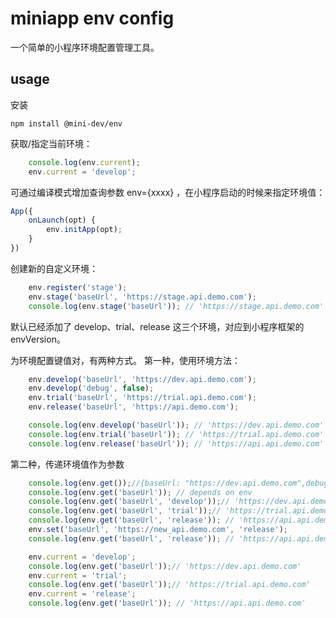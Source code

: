 # miniapp env config

一个简单的小程序环境配置管理工具。

## usage

安装 

```shell script
npm install @mini-dev/env
```

获取/指定当前环境：
```javascript
    console.log(env.current);
    env.current = 'develop';
```

可通过编译模式增加查询参数 env={xxxx} ，在小程序启动的时候来指定环境值：

```javascript
App({
    onLaunch(opt) {
        env.initApp(opt);
    }
})
```

创建新的自定义环境：

```javascript
    env.register('stage');
    env.stage('baseUrl', 'https://stage.api.demo.com');
    console.log(env.stage('baseUrl')); // 'https://stage.api.demo.com'

```

默认已经添加了 develop、trial、release 这三个环境，对应到小程序框架的 envVersion。
 
为环境配置键值对，有两种方式。
第一种，使用环境方法：

```javascript
    env.develop('baseUrl', 'https://dev.api.demo.com');
    env.develop('debug', false);
    env.trial('baseUrl', 'https://trial.api.demo.com');
    env.release('baseUrl', 'https://api.demo.com');

    console.log(env.develop('baseUrl')); // 'https://dev.api.demo.com'
    console.log(env.trial('baseUrl')); // 'https://trial.api.demo.com'
    console.log(env.release('baseUrl')); // 'https://api.api.demo.com'
```


第二种，传递环境值作为参数

```javascript
    console.log(env.get());//{baseUrl: "https://dev.api.demo.com",debug: false}
    console.log(env.get('baseUrl')); // depends on env
    console.log(env.get('baseUrl', 'develop'));// 'https://dev.api.demo.com'
    console.log(env.get('baseUrl', 'trial'));// 'https://trial.api.demo.com'
    console.log(env.get('baseUrl', 'release')); // 'https://api.api.demo.com'
    env.set('baseUrl', 'https://new_api.demo.com', 'release');
    console.log(env.get('baseUrl', 'release')); // 'https://api.api.demo.com'

    env.current = 'develop';
    console.log(env.get('baseUrl'));// 'https://dev.api.demo.com'
    env.current = 'trial';
    console.log(env.get('baseUrl'));// 'https://trial.api.demo.com'
    env.current = 'release';
    console.log(env.get('baseUrl')); // 'https://api.api.demo.com'
```
